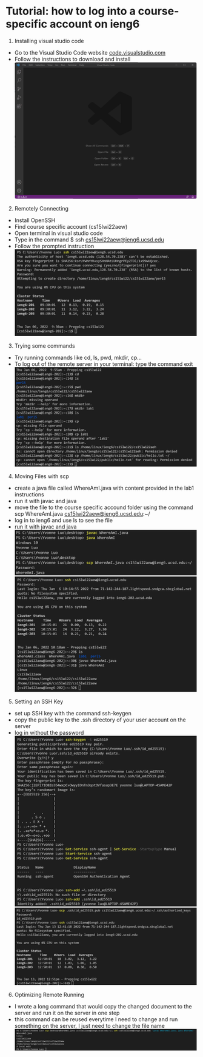 # Tutorial: how to log into a course-specific account on ieng6
1. Installing visual studio code
- Go to the Visual Studio Code website [code.visualstudio.com](https://code.visualstudio.com/)
- Follow the instructions to download and install  
![image](Picture1.png)
2. Remotely Connecting
- Install OpenSSH
- Find course specific account (cs15lwi22aew)
- Open terminal in visual studio code
- Type in the command $ ssh cs15lwi22aew@ieng6.ucsd.edu
- Follow the prompted instruction  
![image](Picture2.png)
3. Trying some commands
- Try running commands like cd, ls, pwd, mkdir, cp...
- To log out of the remote server in your terminal: type the command exit  
![image](Picture3.png)
4. Moving Files with scp
- create a java file called WhereAmI.java with content provided in the lab1 instructions
- run it with javac and java
- move the file to the course specific accound folder using the command scp WhereAmI.java cs15lwi22aew@ieng6.ucsd.edu:~/
- log in to ieng6 and use ls to see the file
- run it with javac and java  
![image](Picture4.png)
![image](Picture5.png)
5. Setting an SSH Key
- set up SSH key with the command ssh-keygen
- copy the public key to the .ssh directory of your user account on the server
- log in without the password  
![image](Picture6.png)
![image](Picture7.png)
6. Optimizing Remote Running
- I wrote a long command that would copy the changed document to the server and run it on the server in one step
- this command can be reused everytime I need to change and run something on the server, I just need to change the file name  
![image](Picture8.png)
